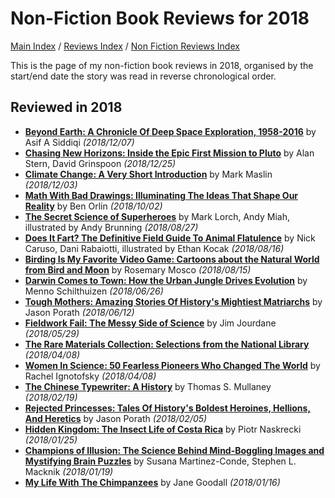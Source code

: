 # Non-Fiction Book Reviews for 2018

[Main Index](../../../README.md) / [Reviews Index](../../README.md) / [Non Fiction Reviews Index](../README.md)

This is the page of my non-fiction book reviews in 2018, organised by the start/end date the story was read in reverse chronological order.

## Reviewed in 2018

- [**Beyond Earth: A Chronicle Of Deep Space Exploration, 1958-2016**](20181207-BeyondEarth.md) by Asif A Siddiqi *(2018/12/07)*
- [**Chasing New Horizons: Inside the Epic First Mission to Pluto**](20181225-ChasingNewHorizons.md) by Alan Stern, David Grinspoon *(2018/12/25)*
- [**Climate Change: A Very Short Introduction**](20181203-ClimateChangeVeryShortIntroduction.md) by Mark Maslin *(2018/12/03)*
- [**Math With Bad Drawings: Illuminating The Ideas That Shape Our Reality**](20181002-MathBadDrawings.md) by Ben Orlin *(2018/10/02)*
- [**The Secret Science of Superheroes**](20180827-SecretScienceSuperheroes.md) by Mark Lorch, Andy Miah, illustrated by Andy Brunning *(2018/08/27)*
- [**Does It Fart? The Definitive Field Guide To Animal Flatulence**](20180816-DoesItFart.md) by Nick Caruso, Dani Rabaiotti, illustrated by Ethan Kocak *(2018/08/16)*
- [**Birding Is My Favorite Video Game: Cartoons about the Natural World from Bird and Moon**](20180815-BirdingFavouriteVideoGame.md) by Rosemary Mosco *(2018/08/15)*
- [**Darwin Comes to Town: How the Urban Jungle Drives Evolution**](20180626-DarwinComesToTown.md) by Menno Schilthuizen *(2018/06/26)*
- [**Tough Mothers: Amazing Stories Of History's Mightiest Matriarchs**](20180612-ToughMothers.md) by Jason Porath *(2018/06/12)*
- [**Fieldwork Fail: The Messy Side of Science**](20180529-FieldworkFail.md) by Jim Jourdane *(2018/05/29)*
- [**The Rare Materials Collection: Selections from the National Library**](20180408-RareMaterialsCollection.md) *(2018/04/08)*
- [**Women In Science: 50 Fearless Pioneers Who Changed The World**](20180408-RareMaterialsCollection.md) by Rachel Ignotofsky *(2018/04/08)*
- [**The Chinese Typewriter: A History**](20180219-ChineseTypewriter.md) by Thomas S. Mullaney *(2018/02/19)*
- [**Rejected Princesses: Tales Of History's Boldest Heroines, Hellions, And Heretics**](20180205-RejectedPrincesses.md) by Jason Porath *(2018/02/05)*
- [**Hidden Kingdom: The Insect Life of Costa Rica**](20180125-HiddenKingdom.md) by Piotr Naskrecki *(2018/01/25)*
- [**Champions of Illusion: The Science Behind Mind-Boggling Images and Mystifying Brain Puzzles**](20180119-ChampionsOfIllusion.md) by Susana Martinez-Conde, Stephen L. Macknik *(2018/01/19)*
- [**My Life With The Chimpanzees**](20180116-LifeChimpanzees.md) by Jane Goodall *(2018/01/16)*
